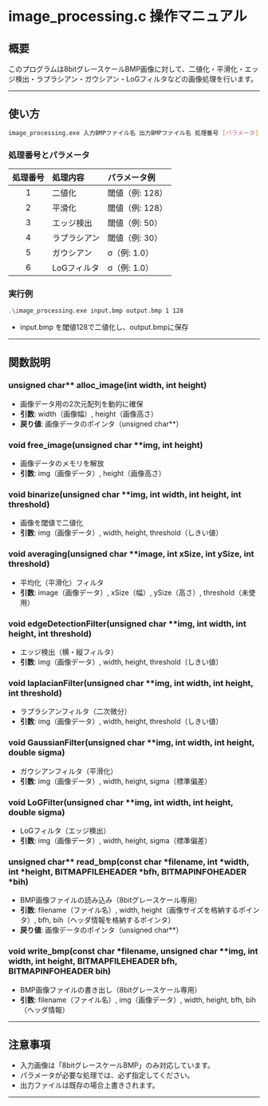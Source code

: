 # image_processing.c 操作マニュアル

## 概要

このプログラムは8bitグレースケールBMP画像に対して、二値化・平滑化・エッジ検出・ラプラシアン・ガウシアン・LoGフィルタなどの画像処理を行います。

---

## 使い方

```sh
image_processing.exe 入力BMPファイル名 出力BMPファイル名 処理番号 [パラメータ]
```

### 処理番号とパラメータ

| 処理番号 | 処理内容         | パラメータ例         |
|:--------:|:----------------|:---------------------|
| 1        | 二値化           | 閾値（例: 128）      |
| 2        | 平滑化           | 閾値（例: 128）                 |
| 3        | エッジ検出       | 閾値（例: 50）       |
| 4        | ラプラシアン     | 閾値（例: 30）       |
| 5        | ガウシアン       | σ（例: 1.0）         |
| 6        | LoGフィルタ      | σ（例: 1.0）         |

### 実行例

```sh
.\image_processing.exe input.bmp output.bmp 1 128
```
- input.bmp を閾値128で二値化し、output.bmpに保存

---

## 関数説明

### unsigned char** alloc_image(int width, int height)
- 画像データ用の2次元配列を動的に確保
- **引数**: width（画像幅）, height（画像高さ）
- **戻り値**: 画像データのポインタ（unsigned char**）

### void free_image(unsigned char **img, int height)
- 画像データのメモリを解放
- **引数**: img（画像データ）, height（画像高さ）

### void binarize(unsigned char **img, int width, int height, int threshold)
- 画像を閾値で二値化
- **引数**: img（画像データ）, width, height, threshold（しきい値）

### void averaging(unsigned char **image, int xSize, int ySize, int threshold)
- 平均化（平滑化）フィルタ
- **引数**: image（画像データ）, xSize（幅）, ySize（高さ）, threshold（未使用）

### void edgeDetectionFilter(unsigned char **img, int width, int height, int threshold)
- エッジ検出（横・縦フィルタ）
- **引数**: img（画像データ）, width, height, threshold（しきい値）

### void laplacianFilter(unsigned char **img, int width, int height, int threshold)
- ラプラシアンフィルタ（二次微分）
- **引数**: img（画像データ）, width, height, threshold（しきい値）

### void GaussianFilter(unsigned char **img, int width, int height, double sigma)
- ガウシアンフィルタ（平滑化）
- **引数**: img（画像データ）, width, height, sigma（標準偏差）

### void LoGFilter(unsigned char **img, int width, int height, double sigma)
- LoGフィルタ（エッジ検出）
- **引数**: img（画像データ）, width, height, sigma（標準偏差）

### unsigned char** read_bmp(const char *filename, int *width, int *height, BITMAPFILEHEADER *bfh, BITMAPINFOHEADER *bih)
- BMP画像ファイルの読み込み（8bitグレースケール専用）
- **引数**: filename（ファイル名）, width, height（画像サイズを格納するポインタ）, bfh, bih（ヘッダ情報を格納するポインタ）
- **戻り値**: 画像データのポインタ（unsigned char**）

### void write_bmp(const char *filename, unsigned char **img, int width, int height, BITMAPFILEHEADER bfh, BITMAPINFOHEADER bih)
- BMP画像ファイルの書き出し（8bitグレースケール専用）
- **引数**: filename（ファイル名）, img（画像データ）, width, height, bfh, bih（ヘッダ情報）

---

## 注意事項

- 入力画像は「8bitグレースケールBMP」のみ対応しています。
- パラメータが必要な処理では、必ず指定してください。
- 出力ファイルは既存の場合上書きされます。

---
